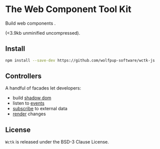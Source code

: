 # The Web Component Tool Kit

Build web components .

(<3.9kb unminified uncompressed).

## Install

```bash
npm install --save-dev https://github.com/wolfpup-software/wctk-js
```

## Controllers

A handful of facades let developers:

- build [shadow dom](./docs/wc.md)
- listen to [events](./docs/events.md)
- [subscribe](./docs/subscription.md) to external data
- [render](./docs/render.md) changes

## License

`Wctk` is released under the BSD-3 Clause License.
